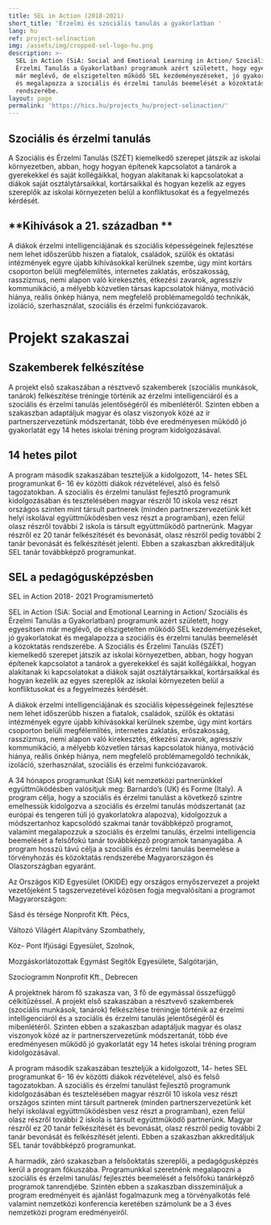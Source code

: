 ```yaml
---
title: SEL in Action (2018-2021)
short_title: 'Érzelmi és szociális tanulás a gyakorlatban '
lang: hu
ref: project-selinaction
img: /assets/img/cropped-sel-logo-hu.png
description: >-
  SEL in Action (SiA: Social and Emotional Learning in Action/ Szociális és
  Érzelmi Tanulás a Gyakorlatban) programunk azért született, hogy egyesítsen
  már meglévő, de elszigetelten működő SEL kezdeményezéseket, jó gyakorlatokat
  és megalapozza a szociális és érzelmi tanulás beemelését a közoktatás
  rendszerébe. 
layout: page
permalink: 'https://hics.hu/projects_hu/project-selinaction/'
---
```

## Szociális és érzelmi tanulás 

A Szociális és Érzelmi Tanulás (SZÉT) kiemelkedő szerepet játszik az iskolai környezetben, abban, hogy hogyan építenek kapcsolatot a tanárok a gyerekekkel és saját kollégáikkal, hogyan alakítanak ki kapcsolatokat a diákok saját osztálytársaikkal, kortársaikkal és hogyan kezelik az egyes szereplők az iskolai környezeten belül a konfliktusokat és a fegyelmezés kérdését.

## **Kihívások a 21. században **

A diákok érzelmi intelligenciájának és szociális képességeinek fejlesztése nem lehet időszerűbb hiszen a fiatalok, családok, szülők és oktatási intézmények egyre újabb kihívásokkal kerülnek szembe, úgy mint kortárs csoporton belüli megfélemlítés, internetes zaklatás, erőszakosság, rasszizmus, nemi alapon való kirekesztés, étkezési zavarok, agresszív kommunikáció, a mélyebb közvetlen társas kapcsolatok hiánya, motiváció hiánya, reális önkép hiánya, nem megfelelő problémamegoldó technikák, izoláció, szerhasználat, szociális és érzelmi funkciózavarok.

# Projekt szakaszai 

## Szakemberek felkészítése 

A projekt első szakaszában a résztvevő szakemberek (szociális munkások, tanárok) felkészítése tréningje történik az érzelmi intelligenciáról és a szociális és érzelmi tanulás jelentőségéről és mibenlétéről. Szinten ebben a szakaszban adaptáljuk magyar és olasz viszonyok közé az ír partnerszervezetünk módszertanát, több éve eredményesen működő jó gyakorlatát egy 14 hetes iskolai tréning program kidolgozásával.

## 14 hetes pilot 

A program második szakaszában teszteljük a kidolgozott, 14- hetes SEL programunkat 6- 16 év közötti diákok rézvételével, alsó és felső tagozatokban. A szociális és érzelmi tanulást fejlesztő programunk  kidolgozásában és tesztelésében magyar részről 10 iskola vesz részt országos szinten mint társult partnerek (minden partnerszervezetünk két helyi iskolával együttműködésben vesz részt a programban), ezen felül olasz részről további 2 iskola is társult együttműködő partnerünk. Magyar részről ez 20 tanár felkészítését és bevonását, olasz részről pedig további 2 tanár bevonását és felkészítését jelenti. Ebben a szakaszban akkreditáljuk SEL tanár továbbképző programunkat.

## SEL a pedagógusképzésben 

SEL in Action 2018- 2021                                 Programismertető



 



 SEL in Action (SiA: Social and Emotional Learning in Action/ Szociális és Érzelmi Tanulás a Gyakorlatban) programunk azért született, hogy egyesítsen már meglévő, de elszigetelten működő SEL kezdeményezéseket, jó gyakorlatokat és megalapozza a szociális és érzelmi tanulás beemelését a közoktatás rendszerébe. A Szociális és Érzelmi Tanulás (SZÉT) kiemelkedő szerepet játszik az iskolai környezetben, abban, hogy hogyan építenek kapcsolatot a tanárok a gyerekekkel és saját kollégáikkal, hogyan alakítanak ki kapcsolatokat a diákok saját osztálytársaikkal, kortársaikkal és hogyan kezelik az egyes szereplők az iskolai környezeten belül a konfliktusokat és a fegyelmezés kérdését.



A diákok érzelmi intelligenciájának és szociális képességeinek fejlesztése nem lehet időszerűbb hiszen a fiatalok, családok, szülők és oktatási intézmények egyre újabb kihívásokkal kerülnek szembe, úgy mint kortárs csoporton belüli megfélemlítés, internetes zaklatás, erőszakosság, rasszizmus, nemi alapon való kirekesztés, étkezési zavarok, agresszív kommunikáció, a mélyebb közvetlen társas kapcsolatok hiánya, motiváció hiánya, reális önkép hiánya, nem megfelelő problémamegoldó technikák, izoláció, szerhasználat, szociális és érzelmi funkciózavarok.



A 34 hónapos programunkat (SiA) két nemzetközi partnerünkkel együttműködésben  valósítjuk meg: Barnardo’s (UK) és Forme (Italy). A program célja, hogy a szociális és érzelmi tanulást a következő szintre emelhessük kidolgozva a szociális és érzelmi tanulás módszertanát (az európai és tengeren túli jó gyakorlatokra alapozva), kidolgozzuk a módszertanhoz kapcsolódó szakmai tanár továbbképző programot, valamint megalapozzuk a szociális és érzelmi tanulás, érzelmi intelligencia beemelését a felsőfokú tanár továbbképző programok tananyagába. A program hosszú távú célja a szociális és érzelmi tanulás beemelése a törvényhozás és közoktatás rendszerébe Magyarországon és Olaszországban egyaránt.







Az Országos KID Egyesület (OKIDE) egy országos ernyőszervezet a projekt vezetőjeként 5 tagszervezetével közösen fogja megvalósítani a programot Magyarországon:



Sásd és térsége Nonprofit Kft. Pécs,

Változó Világért Alapítvány Szombathely,

Köz- Pont Ifjúsági Egyesület, Szolnok,

Mozgáskorlátozottak Egymást Segítők Egyesülete, Salgótarján,

Szociogramm Nonprofit Kft., Debrecen





A projektnek három fő szakasza van, 3 fő de egymással összefüggő célkitűzéssel. A projekt első szakaszában a résztvevő szakemberek (szociális munkások, tanárok) felkészítése tréningje történik az érzelmi intelligenciáról és a szociális és érzelmi tanulás jelentőségéről és mibenlétéről. Szinten ebben a szakaszban adaptáljuk magyar és olasz viszonyok közé az ír partnerszervezetünk módszertanát, több éve eredményesen működő jó gyakorlatát egy 14 hetes iskolai tréning program kidolgozásával.



A program második szakaszában teszteljük a kidolgozott, 14- hetes SEL programunkat 6- 16 év közötti diákok rézvételével, alsó és felső tagozatokban. A szociális és érzelmi tanulást fejlesztő programunk  kidolgozásában és tesztelésében magyar részről 10 iskola vesz részt országos szinten mint társult partnerek (minden partnerszervezetünk két helyi iskolával együttműködésben vesz részt a programban), ezen felül olasz részről további 2 iskola is társult együttműködő partnerünk. Magyar részről ez 20 tanár felkészítését és bevonását, olasz részről pedig további 2 tanár bevonását és felkészítését jelenti. Ebben a szakaszban akkreditáljuk SEL tanár továbbképző programunkat.







A harmadik, záró szakaszban a felsőoktatás szereplői, a pedagógusképzés kerül a program fókuszába. Programunkkal szeretnénk megalapozni a szociális és érzelmi tanulás/ fejlesztés beemelését a felsőfokú tanárképző programok tanrendjébe. Szintén ebben a szakaszban disszemináljuk a program eredményeit és ajánlást fogalmazunk meg a törvényalkotás felé valamint nemzetközi konferencia keretében számolunk be a 3 éves nemzetközi  program eredményeiről.
